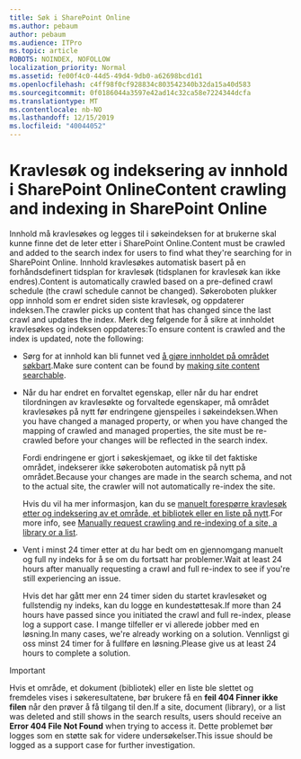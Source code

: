 ```yaml
---
title: Søk i SharePoint Online
ms.author: pebaum
author: pebaum
ms.audience: ITPro
ms.topic: article
ROBOTS: NOINDEX, NOFOLLOW
localization_priority: Normal
ms.assetid: fe00f4c0-44d5-49d4-9db0-a62698bcd1d1
ms.openlocfilehash: c4ff98f0cf928834c803542340b32da15a40d583
ms.sourcegitcommit: 0f0186044a3597e42ad14c32ca58e7224344dcfa
ms.translationtype: MT
ms.contentlocale: nb-NO
ms.lasthandoff: 12/15/2019
ms.locfileid: "40044052"
---
```

# <a name="content-crawling-and-indexing-in-sharepoint-online"></a><span data-ttu-id="69f76-102">Kravlesøk og indeksering av innhold i SharePoint Online</span><span class="sxs-lookup"><span data-stu-id="69f76-102">Content crawling and indexing in SharePoint Online</span></span>

<span data-ttu-id="69f76-103">Innhold må kravlesøkes og legges til i søkeindeksen for at brukerne skal kunne finne det de leter etter i SharePoint Online.</span><span class="sxs-lookup"><span data-stu-id="69f76-103">Content must be crawled and added to the search index for users to find what they're searching for in SharePoint Online.</span></span> <span data-ttu-id="69f76-104">Innhold kravlesøkes automatisk basert på en forhåndsdefinert tidsplan for kravlesøk (tidsplanen for kravlesøk kan ikke endres).</span><span class="sxs-lookup"><span data-stu-id="69f76-104">Content is automatically crawled based on a pre-defined crawl schedule (the crawl schedule cannot be changed).</span></span> <span data-ttu-id="69f76-105">Søkeroboten plukker opp innhold som er endret siden siste kravlesøk, og oppdaterer indeksen.</span><span class="sxs-lookup"><span data-stu-id="69f76-105">The crawler picks up content that has changed since the last crawl and updates the index.</span></span> <span data-ttu-id="69f76-106">Merk deg følgende for å sikre at innholdet kravlesøkes og indeksen oppdateres:</span><span class="sxs-lookup"><span data-stu-id="69f76-106">To ensure content is crawled and the index is updated, note the following:</span></span>

- <span data-ttu-id="69f76-107">Sørg for at innhold kan bli funnet ved [å gjøre innholdet på området søkbart](https://docs.microsoft.com/sharepoint/make-site-content-searchable).</span><span class="sxs-lookup"><span data-stu-id="69f76-107">Make sure content can be found by [making site content searchable](https://docs.microsoft.com/sharepoint/make-site-content-searchable).</span></span>

- <span data-ttu-id="69f76-108">Når du har endret en forvaltet egenskap, eller når du har endret tilordningen av kravlesøkte og forvaltede egenskaper, må området kravlesøkes på nytt før endringene gjenspeiles i søkeindeksen.</span><span class="sxs-lookup"><span data-stu-id="69f76-108">When you have changed a managed property, or when you have changed the mapping of crawled and managed properties, the site must be re-crawled before your changes will be reflected in the search index.</span></span> 

    <span data-ttu-id="69f76-109">Fordi endringene er gjort i søkeskjemaet, og ikke til det faktiske området, indekserer ikke søkeroboten automatisk på nytt på området.</span><span class="sxs-lookup"><span data-stu-id="69f76-109">Because your changes are made in the search schema, and not to the actual site, the crawler will not automatically re-index the site.</span></span> 

    <span data-ttu-id="69f76-110">Hvis du vil ha mer informasjon, kan du se [manuelt forespørre kravlesøk etter og indeksering av et område, et bibliotek eller en liste på nytt](https://docs.microsoft.com/sharepoint/crawl-site-conten).</span><span class="sxs-lookup"><span data-stu-id="69f76-110">For more info, see [Manually request crawling and re-indexing of a site, a library or a list](https://docs.microsoft.com/sharepoint/crawl-site-conten).</span></span>

- <span data-ttu-id="69f76-111">Vent i minst 24 timer etter at du har bedt om en gjennomgang manuelt og full ny indeks for å se om du fortsatt har problemer.</span><span class="sxs-lookup"><span data-stu-id="69f76-111">Wait at least 24 hours after manually requesting a crawl and full re-index to see if you're still experiencing an issue.</span></span> 

    <span data-ttu-id="69f76-112">Hvis det har gått mer enn 24 timer siden du startet kravlesøket og fullstendig ny indeks, kan du logge en kundestøttesak.</span><span class="sxs-lookup"><span data-stu-id="69f76-112">If more than 24 hours have passed since you initiated the crawl and full re-index, please log a support case.</span></span> <span data-ttu-id="69f76-113">I mange tilfeller er vi allerede jobber med en løsning.</span><span class="sxs-lookup"><span data-stu-id="69f76-113">In many cases, we're already working on a solution.</span></span> <span data-ttu-id="69f76-114">Vennligst gi oss minst 24 timer for å fullføre en løsning.</span><span class="sxs-lookup"><span data-stu-id="69f76-114">Please give us at least 24 hours to complete a solution.</span></span>

> [!IMPORTANT]
> <span data-ttu-id="69f76-115">Hvis et område, et dokument (bibliotek) eller en liste ble slettet og fremdeles vises i søkeresultatene, bør brukere få en **feil 404 Finner ikke filen** når den prøver å få tilgang til den.</span><span class="sxs-lookup"><span data-stu-id="69f76-115">If a site, document (library), or a list was deleted and still shows in the search results, users should receive an **Error 404 File Not Found** when trying to access it.</span></span> <span data-ttu-id="69f76-116">Dette problemet bør logges som en støtte sak for videre undersøkelser.</span><span class="sxs-lookup"><span data-stu-id="69f76-116">This issue should be logged as a support case for further investigation.</span></span> 




